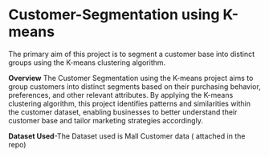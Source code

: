 # Customer-Segmentation using K-means 
The primary aim of this project is to segment a customer base into distinct groups using the K-means clustering algorithm.

**Overview**
The Customer Segmentation using the K-means project aims to group customers into distinct segments based on their purchasing behavior, preferences, and other relevant attributes. By applying the K-means clustering algorithm, this project identifies patterns and similarities within the customer dataset, enabling businesses to better understand their customer base and tailor marketing strategies accordingly.

**Dataset Used**-The Dataset used is Mall Customer data ( attached in the repo)

